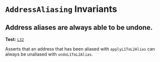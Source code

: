 # `AddressAliasing` Invariants

## Address aliases are always able to be undone.
**Test:** [`L32`](https://github.com/ethereum-optimism/optimism/tree/develop/packages/contracts-bedrock/contracts/echidna/FuzzAddressAliasing.sol#L32)

Asserts that an address that has been aliased with `applyL1ToL2Alias` can always be unaliased with `undoL1ToL2Alias`. 
